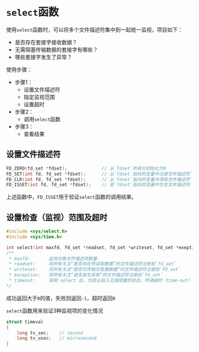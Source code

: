 # `select`函数

使用`select`函数时，可以将多个文件描述符集中到一起统一监视，项目如下：
- 是否存在套接字接收数据？
- 无需阻塞传输数据的套接字有哪些？
- 哪些套接字发生了异常？

使用步骤：
- 步骤1：
  - 设置文件描述符
  - 指定监视范围
  - 设置超时
- 步骤2：
  - 调用`select`函数
- 步骤3：
  - 查看结果

## 设置文件描述符

```C
FD_ZERO(fd_set *fdset);             // 从`fdset`所有位初始化为0
FD_SET(int fd, fd_set *fdset);      // 从`fdset`指向的变量中注册文件描述符`fd`的信息
FD_CLR(int fd, fd_set *fdset);      // 从`fdset`指向的变量中清除文件描述符`fd`的信息
FD_ISSET(int fd, fd_set *fdset);    // 若`fdset`指向的变量中包含文件描述符`fd`的信息，则返回“真”
```

上述函数中，`FD_ISSET`用于验证`select`函数的调用结果。


## 设置检查（监视）范围及超时

```C
#include <sys/select.h>
#include <sys/time.h>

int select(int maxfd, fd_set *readset, fd_set *writeset, fd_set *exeption, const struct timeval *timeout);
/**
 * maxfd:       监视对象文件描述符数量
 * readset:     将所有关注“是否存在带读取数据”的文件描述符注册到`fd_set`
 * writeset:    将所有关注“是否可传输无阻塞数据”的文件描述符注册到`fd_set`
 * exception:   将所有关注“是否发生异常”的文件描述符注册到`fd_set`
 * timeout:     调用`select`后，为防止陷入无限阻塞的状态，传递超时（time-out）信息
*/
```

成功返回大于`0`的值，失败则返回`-1`，超时返回`0`

`select`函数用来验证3种监视项的变化情况

```C
struct timeval
{
    long tv_sec;    // second
    long tv_usec;   // microsecond
}
```

